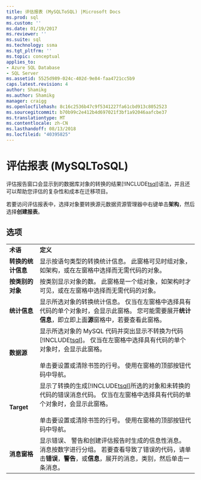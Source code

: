 ```yaml
---
title: 评估报表 (MySQLToSQL) |Microsoft Docs
ms.prod: sql
ms.custom: ''
ms.date: 01/19/2017
ms.reviewer: ''
ms.suite: sql
ms.technology: ssma
ms.tgt_pltfrm: ''
ms.topic: conceptual
applies_to:
- Azure SQL Database
- SQL Server
ms.assetid: 5525d989-024c-402d-9e84-faa4721cc5b9
caps.latest.revision: 4
author: Shamikg
ms.author: Shamikg
manager: craigg
ms.openlocfilehash: 8c16c2536b47c9f5341227fa61cbd913c8052523
ms.sourcegitcommit: b70b99c2e412b4d697021f3bf1a92046aafcbe37
ms.translationtype: MT
ms.contentlocale: zh-CN
ms.lasthandoff: 08/13/2018
ms.locfileid: "40395825"
---
```

# <a name="assessment-report-mysqltosql"></a>评估报表 (MySQLToSQL)
评估报告窗口会显示到的数据库对象的转换的结果[!INCLUDE[tsql](../../includes/tsql-md.md)]语法，并且还可以帮助您评估的复杂性和成本在迁移项目。  
  
若要访问评估报表中，选择对象要转换源元数据资源管理器中右键单击**架构**，然后选择**创建报表**。  
  
## <a name="options"></a>选项  
  
|||  
|-|-|  
|**术语**|**定义**|  
|**转换的统计信息**|显示按语句类型的转换统计信息。 此窗格可见时组对象，如架构，或在左窗格中选择而无需代码的对象。|  
|**按类别的对象**|按类别显示对象的数。 此窗格是一个组对象，如架构时才可见，或在左窗格中选择而无需代码的对象。|  
|**统计信息**|显示所选对象的转换统计信息。 仅当在左窗格中选择具有代码的单个对象时，会显示此窗格。 您可能需要展开**统计信息**，即立即上面**源**窗格中，若要查看此窗格。|  
|**数据源**|显示所选对象的 MySQL 代码并突出显示不转换为代码[!INCLUDE[tsql](../../includes/tsql-md.md)]。 仅当在左窗格中选择具有代码的单个对象时，会显示此窗格。<br /><br />单击要设置或清除书签的行号。 使用在窗格的顶部按钮代码中导航。|  
|**Target**|显示了转换的生成[!INCLUDE[tsql](../../includes/tsql-md.md)]所选的对象和未转换的代码的错误消息代码。 仅当在左窗格中选择具有代码的单个对象时，会显示此窗格。<br /><br />单击要设置或清除书签的行号。 使用在窗格的顶部按钮代码中导航。|  
|**消息窗格**|显示错误、 警告和创建评估报告时生成的信息性消息。 消息按数字进行分组。 若要查看导致了错误的代码，请单击**错误**，**警告**，或**信息**，展开的消息，类别，然后单击一条消息。|  
  

